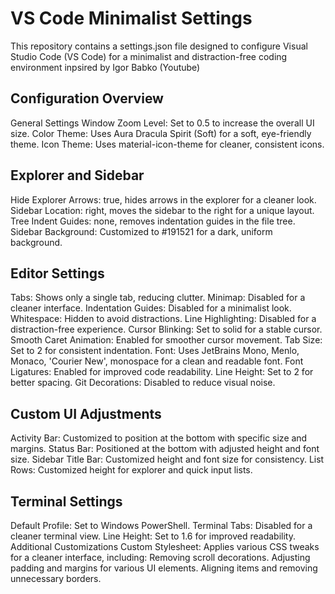 # VS Code Minimalist Settings
This repository contains a settings.json file designed to configure Visual Studio Code (VS Code) for a minimalist and distraction-free coding environment inpsired by Igor Babko (Youtube)

## Configuration Overview
General Settings
Window Zoom Level: Set to 0.5 to increase the overall UI size.
Color Theme: Uses Aura Dracula Spirit (Soft) for a soft, eye-friendly theme.
Icon Theme: Uses material-icon-theme for cleaner, consistent icons.

## Explorer and Sidebar
Hide Explorer Arrows: true, hides arrows in the explorer for a cleaner look.
Sidebar Location: right, moves the sidebar to the right for a unique layout.
Tree Indent Guides: none, removes indentation guides in the file tree.
Sidebar Background: Customized to #191521 for a dark, uniform background.

## Editor Settings
Tabs: Shows only a single tab, reducing clutter.
Minimap: Disabled for a cleaner interface.
Indentation Guides: Disabled for a minimalist look.
Whitespace: Hidden to avoid distractions.
Line Highlighting: Disabled for a distraction-free experience.
Cursor Blinking: Set to solid for a stable cursor.
Smooth Caret Animation: Enabled for smoother cursor movement.
Tab Size: Set to 2 for consistent indentation.
Font: Uses JetBrains Mono, Menlo, Monaco, 'Courier New', monospace for a clean and readable font.
Font Ligatures: Enabled for improved code readability.
Line Height: Set to 2 for better spacing.
Git Decorations: Disabled to reduce visual noise.

## Custom UI Adjustments
Activity Bar: Customized to position at the bottom with specific size and margins.
Status Bar: Positioned at the bottom with adjusted height and font size.
Sidebar Title Bar: Customized height and font size for consistency.
List Rows: Customized height for explorer and quick input lists.

## Terminal Settings
Default Profile: Set to Windows PowerShell.
Terminal Tabs: Disabled for a cleaner terminal view.
Line Height: Set to 1.6 for improved readability.
Additional Customizations
Custom Stylesheet: Applies various CSS tweaks for a cleaner interface, including:
Removing scroll decorations.
Adjusting padding and margins for various UI elements.
Aligning items and removing unnecessary borders.
